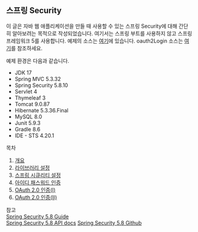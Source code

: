 ## 스프링 Security

이 글은 자바 웹 애플리케이션을 만들 때 사용할 수 있는 스프링 Security에 대해 간단히 알아보려는 목적으로 작성되었습니다. 여기서는 스프링 부트를 사용하지 않고 스프링 프레임워크 5를 사용합니다. 예제의 소스는 [여기](https://github.com/boyd-dev/demo-security/tree/main/example/demog-mvc)에 있습니다. oauth2Login 소스는 [여기](https://github.com/boyd-dev/demo-security/tree/main/example/demog-oauth2)를 참조하세요.

예제 환경은 다음과 같습니다.

- JDK 17
- Spring MVC 5.3.32
- Spring Security 5.8.10
- Servlet 4
- Thymeleaf 3
- Tomcat 9.0.87
- Hibernate 5.3.36.Final
- MySQL 8.0
- Junit 5.9.3
- Gradle 8.6
- IDE - STS 4.20.1

목차

1. [개요](01/README.md)
2. [라이브러리 설정](02/README.md)
3. [스프링 시큐리티 설정](03/README.md)
4. [아이디 패스워드 인증](04/README.md)
5. [OAuth 2.0 인증(I)](05/README.md)
6. [OAuth 2.0 인증(II)](06/README.md)


참고  
[Spring Security 5.8 Guide](https://docs.spring.io/spring-security/reference/5.8/)  
[Spring Security 5.8 API docs](https://docs.spring.io/spring-security/site/docs/5.8.x/api/)
[Spring Security 5.8 Github](https://github.com/spring-projects/spring-security/tree/5.8.x)

